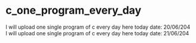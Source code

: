 # c_one_program_every_day
I will upload one single program of c every day here today date: 20/06/204<br> 
I will upload one single program of c every day here today date: 21/06/204<br> 


